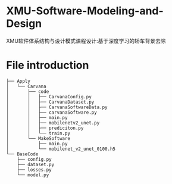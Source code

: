 # XMU-Software-Modeling-and-Design
XMU软件体系结构与设计模式课程设计:基于深度学习的轿车背景去除 
# File introduction
```None
├── Apply
│   └── Carvana
│       ├── code
│       │   ├── CarvanaConfig.py
│       │   ├── CarvanaDataset.py
│       │   ├── CarvanaSoftwareData.py
│       │   ├── carvanaSoftware.py
│       │   ├── main.py
│       │   ├── mobilenetv2_unet.py
│       │   ├── prediciton.py
│       │   └── train.py
│       └── MakeSoftware
│           ├── main.py
│           └── mobilenet_v2_unet_0100.h5
└── BaseCode
    ├── config.py
    ├── dataset.py
    ├── losses.py
    └── model.py
```

